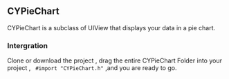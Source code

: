 ## CYPieChart

CYPieChart is a subclass of UIView that displays your data in a pie chart.


### Intergration

Clone or download the project , drag the entire CYPieChart Folder into your project , 
` 
	#import "CYPieChart.h"
`
,and you are ready to go.


